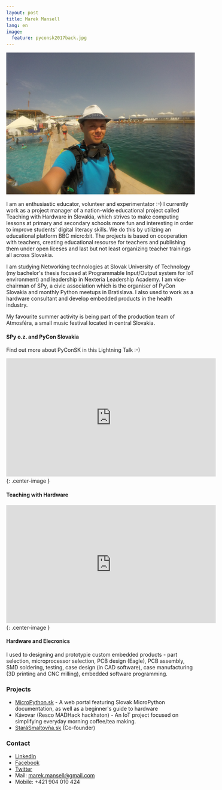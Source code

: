 ```yaml
---
layout: post
title: Marek Mansell
lang: en
image:
  feature: pyconsk2017back.jpg
---
```


![Malta](/images/marek/malta_18_pool.jpg)

I am an enthusiastic educator, volunteer and experimentator :-) I currently work as a project manager of a nation-wide educational project called Teaching with Hardware in Slovakia, which strives to make computing lessons at primary and secondary schools more fun and interesting in order to improve students' digital literacy skills. We do this by utilizing an educational platform BBC micro:bit. The projects is based on cooperation with teachers, creating educational resourse for teachers and publishing them under open liceses and last but not least organizing teacher trainings all across Slovakia.

I am studying Networking technologies at Slovak University of Technology (my bachelor's thesis focused at Programmable Input/Output system for IoT environment) and leadership in Nexteria Leadership Academy. I am vice-chairman of SPy, a civic association which is the organiser of PyCon Slovakia and monthly Python meetups in Bratislava. I also used to work as a hardware consultant and develop embedded products in the health industry.

My favourite summer activity is being part of the production team of Atmosféra, a small music festival located in central Slovakia.

#### SPy o.z. and PyCon Slovakia

Find out more about PyConSK in this Lightning Talk :-)
<iframe width="560" height="315" src="https://www.youtube.com/embed/XsKUP23WPxY?rel=0&amp;controls=0&amp;showinfo=0&amp;start=432" frameborder="0" allow="autoplay; encrypted-media" allowfullscreen></iframe>{: .center-image }

#### Teaching with Hardware

<iframe width="560" height="315" src="https://www.youtube.com/embed/cM5DdhZD9aY" frameborder="0" allow="autoplay; encrypted-media" allowfullscreen></iframe>{: .center-image }

#### Hardware and Elecronics

I used to designing and prototypie custom embedded products - part selection, microprocessor selection, PCB design (Eagle), PCB assembly, SMD soldering, testing, case design (in CAD software), case manufacturing (3D printing and CNC milling), embedded software programming.

### Projects

*   [MicroPython.sk](http://micropython.sk/) - A web portal featuring Slovak MicroPython documentation, as well as a beginner's guide to hardware
*   Kávovar (Resco MADHack hackhaton) - An IoT project focused on simplifying everyday morning coffee/tea making.
*   [StaráSmaltov&#x0148;a.sk](#) (Co-founder)


### Contact

* [LinkedIn](https://www.linkedin.com/in/marekmansell)
* [Facebook](http://facebook.com/marekmansell)
* [Twitter](http://twitter.com/marekmansell)
* Mail: marek.mansell@gmail.com
* Mobile: +421 904 010 424
